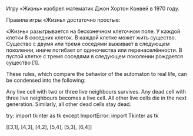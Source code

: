 Игру «Жизнь» изобрел математик Джон Хортон Конвей в 1970 году. 

Правила игры «Жизнь» достаточно простые:

«Жизнь» разыгрывается на бесконечном клеточном поле.
У каждой клетки 8 соседних клеток.
В каждой клетке может жить существо.
Существо с двумя или тремя соседями выживает в следующем поколении, иначе погибает от одиночества или перенаселённости.
В пустой клетке с тремя соседями в следующем поколении рождается существо [1].


These rules, which compare the behavior of the automaton to real life, can be condensed into the following:

Any live cell with two or three live neighbours survives.
Any dead cell with three live neighbours becomes a live cell.
All other live cells die in the next generation. Similarly, all other dead cells stay dead.


try:
    import tkinter as tk
except ImportError:
    import Tkinter as tk


[[3,1], [4,3], [4,2], [5,4], [5,3], [6,4]]